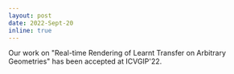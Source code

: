 ```yaml
---
layout: post
date: 2022-Sept-20
inline: true
---
```


Our work on "Real-time Rendering of Learnt Transfer on Arbitrary Geometries" has been accepted at ICVGIP'22.

